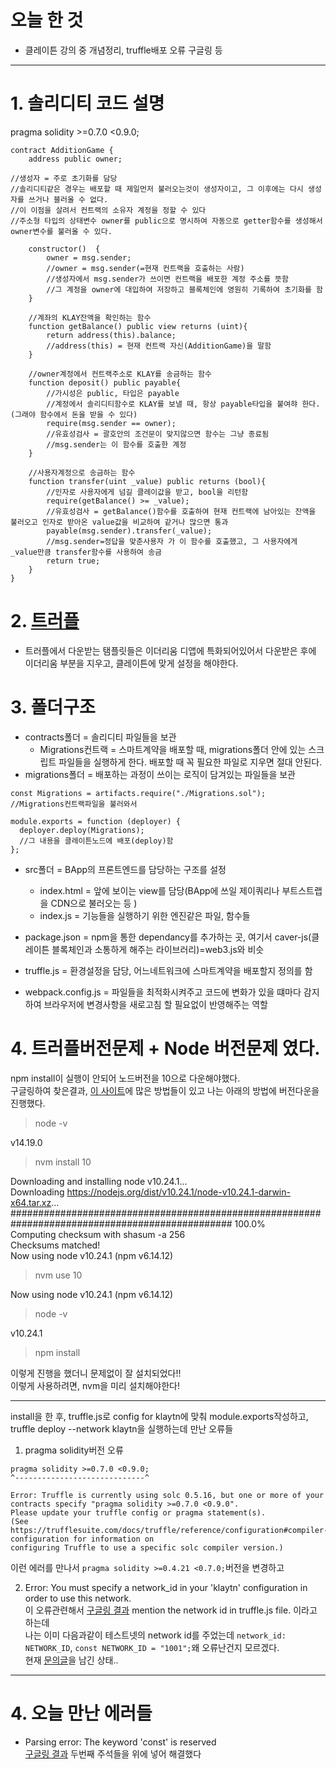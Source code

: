 # 오늘 한 것

- 클레이튼 강의 중 개념정리, truffle배포 오류 구글링 등

<hr />

# 1. 솔리디티 코드 설명

pragma solidity >=0.7.0 <0.9.0; <br />

```
contract AdditionGame {
    address public owner;

//생성자 = 주로 초기화를 담당
//솔리디티같은 경우는 배포할 때 제일먼저 불러오는것이 생성자이고, 그 이후에는 다시 생성자를 쓰거나 블러올 수 없다.
//이 이점을 살려서 컨트랙의 소유자 계정을 정할 수 있다
//주소형 타입의 상태변수 owner를 public으로 명시하여 자동으로 getter함수를 생성해서 owner변수를 불러올 수 있다.

    constructor()  {
        owner = msg.sender;
        //owner = msg.sender(=현재 컨트랙을 호출하는 사람)
        //생성자에서 msg.sender가 쓰이면 컨트랙을 배포한 계정 주소를 뜻함
        //그 계정을 owner에 대입하여 저장하고 블록체인에 영원히 기록하여 초기화를 함
    }

    //계좌의 KLAY잔액을 확인하는 함수
    function getBalance() public view returns (uint){
        return address(this).balance;
        //address(this) = 현재 컨트랙 자신(AdditionGame)을 말함
    }

    //owner계정에서 컨트랙주소로 KLAY를 송금하는 함수
    function deposit() public payable{
        //가시성은 public, 타입은 payable
        //계정에서 솔리디티함수로 KLAY를 보낼 때, 항상 payable타입을 붙여햐 한다.(그래야 함수에서 돈을 받을 수 있다)
        require(msg.sender == owner);
        //유효성검사 = 괄호안의 조건문이 맞지않으면 함수는 그냥 종료됨
        //msg.sender는 이 함수를 호출한 계정
    }

    //사용자계정으로 송금하는 함수
    function transfer(uint _value) public returns (bool){
        //인자로 사용자에게 넘길 클레이값을 받고, bool을 리턴함
        require(getBalance() >= _value);
        //유효성검사 = getBalance()함수를 호출하여 현재 컨트랙에 남아있는 잔액을 불러오고 인자로 받아온 value값을 비교하여 같거나 많으면 통과
        payable(msg.sender).transfer(_value);
        //msg.sender=정답을 맞춘사용자 가 이 함수를 호출했고, 그 사용자에게 _value만큼 transfer함수를 사용하여 송금
        return true;
    }
}
```

# 2. [트러플](https://trufflesuite.com/boxes/) <br />

- 트러플에서 다운받는 탬플릿들은 이더리움 디앱에 특화되어있어서 다운받은 후에 이더리움 부분을 지우고, 클레이튼에 맞게 설정을 해야한다. <br />

# 3. 폴더구조 <br />

- contracts폴더 = 솔리디티 파일들을 보관 <br />
  - Migrations컨트랙 = 스마트계약을 배포할 때, migrations폴더 안에 있는 스크립트 파일들을 실행하게 한다. 배포할 때 꼭 필요한 파일로 지우면 절대 안된다. <br />
- migrations폴더 = 배포하는 과정이 쓰이는 로직이 담겨있는 파일들을 보관 <br />

```
const Migrations = artifacts.require("./Migrations.sol");
//Migrations컨트랙파일을 불러와서

module.exports = function (deployer) {
  deployer.deploy(Migrations);
  //그 내용을 클레이튼노드에 배포(deploy)함
};
```

- src폴더 = BApp의 프론트엔드를 담당하는 구조를 설정 <br />

  - index.html = 앞에 보이는 view를 담당(BApp에 쓰일 제이쿼리나 부트스트랩을 CDN으로 불러오는 등 ) <br />
  - index.js = 기능들을 실행하기 위한 엔진같은 파일, 함수들 <br />

- package.json = npm을 통한 dependancy를 추가하는 곳, 여기서 caver-js(클레이튼 블록체인과 소통하게 해주는 라이브러리)=web3.js와 비슷 <br />

- truffle.js = 환경설정을 담당, 어느네트워크에 스마트계약을 배포할지 정의를 함 <br />

- webpack.config.js = 파일들을 최적화시켜주고 코드에 변화가 있을 떄마다 감지하여 브라우저에 변경사항을 새로고침 할 필요없이 반영해주는 역할 <br />

# 4. 트러플버전문제 + Node 버전문제 였다. <br />

npm install이 실행이 안되어 노드버전을 10으로 다운해야했다. <br />
구글링하여 찾은결과, [이 사이트](https://stackoverflow.com/questions/47008159/how-to-downgrade-node-version)에 많은 방법들이 있고 나는 아래의 방법에 버전다운을 진행했다. <br />

> node -v

v14.19.0 <br />

> nvm install 10

Downloading and installing node v10.24.1... <br />
Downloading https://nodejs.org/dist/v10.24.1/node-v10.24.1-darwin-x64.tar.xz... <br />
################################################################################################ 100.0% <br />
Computing checksum with shasum -a 256 <br />
Checksums matched! <br />
Now using node v10.24.1 (npm v6.14.12) <br />

> nvm use 10

Now using node v10.24.1 (npm v6.14.12) <br />

> node -v

v10.24.1 <br />

> npm install

이렇게 진행을 했더니 문제없이 잘 설치되었다!! <br />
이렇게 사용하려면, nvm을 미리 설치해야한다! <br />

<hr />

install을 한 후, truffle.js로 config for klaytn에 맞춰 module.exports작성하고,
truffle deploy --network klaytn을 실행하는데 만난 오류들 <br />

1. pragma solidity버전 오류 <br />

```
pragma solidity >=0.7.0 <0.9.0;
^-----------------------------^

Error: Truffle is currently using solc 0.5.16, but one or more of your contracts specify "pragma solidity >=0.7.0 <0.9.0".
Please update your truffle config or pragma statement(s).
(See https://trufflesuite.com/docs/truffle/reference/configuration#compiler-configuration for information on
configuring Truffle to use a specific solc compiler version.)
```

이런 에러를 만나서 `pragma solidity >=0.4.21 <0.7.0;`버전을 변경하고 <br />

2. Error: You must specify a network_id in your 'klaytn' configuration in order to use this network. <br />
   이 오류관련해서 [구글링 결과](https://www.edureka.co/community/32929/truffle-specify-network-development-configuration-network) mention the network id in truffle.js file. 이라고 하는데 <br />
   나는 이미 다음과같이 테스트넷의 network id를 주었는데 `network_id: NETWORK_ID`, `const NETWORK_ID = "1001";`왜 오류난건지 모르겠다. <br />
   현재 [문의글](https://www.inflearn.com/questions/451520)을 남긴 상태.. <br />

<hr />

# 4. 오늘 만난 에러들 <br />

- Parsing error: The keyword 'const' is reserved <br />
  [구글링 결과](https://stackoverflow.com/questions/42706584/eslint-error-parsing-error-the-keyword-const-is-reserved) 두번째 주석들을 위에 넣어 해결했다 <br />
